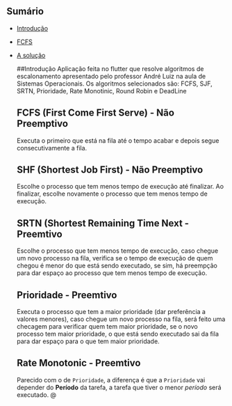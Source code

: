 ## Sumário

- [Introdução](#introdução)
- [FCFS](#FSFC)
- [A solução](#a-solução)

  ##Introdução
    Aplicação feita no flutter que resolve algoritmos de escalonamento apresentado pelo professor André Luiz na aula de Sistemas Operacionais. Os algoritmos selecionados são: FCFS, SJF, SRTN, Prioridade, Rate Monotinic, Round Robin e DeadLine

  ## FCFS (First Come First Serve) - Não Preemptivo
    Executa o primeiro que está na fila até o tempo acabar e depois segue consecutivamente a fila.

  ## SHF (Shortest Job First) - Não Preemptivo
    Escolhe o processo que tem menos tempo de execução até finalizar. Ao finalizar, escolhe novamente o processo que tem menos tempo de execução.

  ## SRTN (Shortest Remaining Time Next - Preemtivo
    Escolhe o processo que tem menos tempo de execução, caso chegue um novo processo na fila, verifica se o tempo de execução de quem chegou é menor do que está sendo executado, se sim, há preempção para dar espaço ao processo que tem menos tempo de execução.

  ## Prioridade - Preemtivo
    Executa o processo que tem a maior prioridade (dar preferência a valores menores), caso chegue um novo processo na fila, será feito uma checagem para verificar quem tem maior prioridade, se o novo processo tem maior prioridade, o que está sendo executado sai da fila para dar espaço para o que tem maior prioridade.

  ## Rate Monotonic - Preemtivo
    Parecido com o de `Prioridade`, a diferença é que a `Prioridade` vai depender do **Período** da tarefa, a tarefa que tiver o menor *período* será executado.
  @
